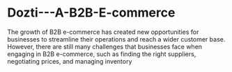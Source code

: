 # Dozti---A-B2B-E-commerce
The growth of B2B e-commerce has created new opportunities for businesses to streamline their operations and reach a wider customer base. However, there are still many challenges that businesses face when engaging in B2B e-commerce, such as finding the right suppliers, negotiating prices, and managing inventory
